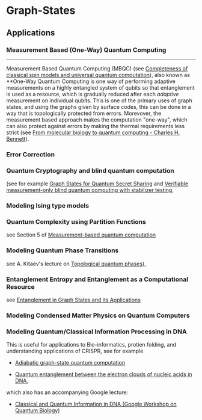 # Graph-States



## Applications

### Measurement Based (One-Way) Quantum Computing

---

Measurement Based Quantum Computing (MBQC) (see [Completeness of classical spin models and universal
quantum computation](https://arxiv.org/pdf/0812.2368.pdf)), also known as **One-Way Quantum Computing
 is one way of performing adaptive measurements on a highly entangled system of qubits so that entanglement 
 is used as a resource, which is gradually reduced after each *adaptive* measurement on individual qubits. 
 This is one of the primary uses of graph states, and using the graphs given by surface codes, this can be 
 done in a way that is topologically protected from errors. Morevover, the measurement based approach makes 
 the computation "one-way", which can also protect against errors by making the thermal requirements less strict 
 (see [From molecular biology to quantum computing - Charles H. Bennett](https://www.youtube.com/watch?v=a-i_yhLLkiY&t=48s)).


### Error Correction


### Quantum Cryptography and blind quantum computation 
(see for example [Graph States for Quantum Secret Sharing](https://arxiv.org/pdf/0808.1532.pdf) 
and [Verifiable measurement-only blind quantum computing with stabilizer testing](https://arxiv.org/pdf/1505.07535.pdf), 


### Modeling Ising type models 


### Quantum Complexity using Partition Functions 
see Section 5 of [Measurement-based quantum computation](https://arxiv.org/pdf/0910.1116.pdf)


### Modeling Quantum Phase Transitions 
see A. Kitaev's lecture on [Topological quantum phases](https://www.youtube.com/watch?v=W2vUbTR2RWQ&t=898s)), 


### Entanglement Entropy and Entanglement as a Computational Resource 
see [Entanglement in Graph States and its Applications](https://arxiv.org/pdf/quant-ph/0602096.pdf)


### Modeling Condensed Matter Physics on Quantum Computers 


### Modeling Quantum/Classical Information Processing in DNA 
This is useful for applications to Bio-informatics, protien folding, and understanding applications of CRISPR, 
see for example 
- [Adiabatic graph-state quantum computation](https://arxiv.org/pdf/1309.1443.pdf) 

- [Quantum entanglement between the electron clouds of nucleic acids in DNA](https://arxiv.org/pdf/1006.4053.pdf), 

which also has an accompanying Google lecture: 
- [Classical and Quantum Information in DNA (Google Workshop on Quantum Biology)](https://www.youtube.com/watch?v=2nqHOnVTxJE&t=66s)
